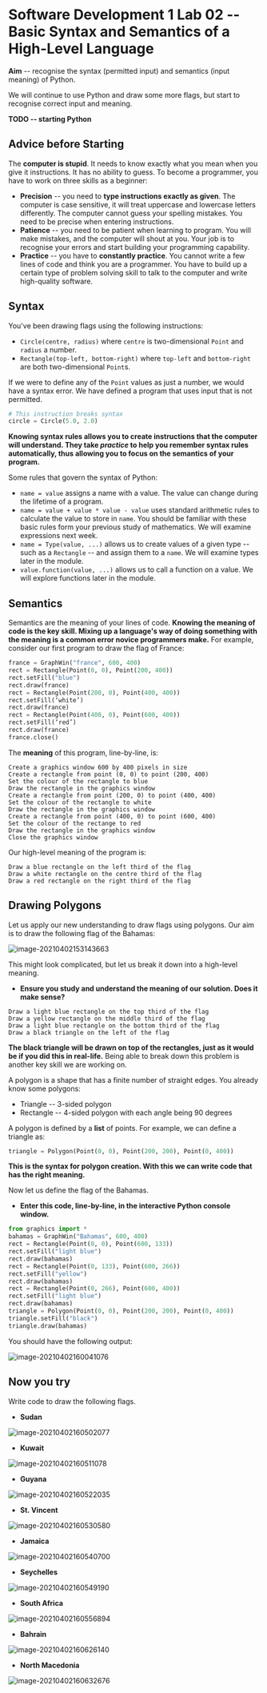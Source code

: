 # Software Development 1 Lab 02 -- Basic Syntax and Semantics of a High-Level Language

**Aim** -- recognise the syntax (permitted input) and semantics (input meaning) of Python.

We will continue to use Python and draw some more flags, but start to recognise correct input and meaning.

**TODO -- starting Python**

## Advice before Starting

The **computer is stupid**. It needs to know exactly what you mean when you give it instructions. It has no ability to guess. To become a programmer, you have to work on three skills as a beginner:

- **Precision** -- you need to **type instructions exactly as given**. The computer is case sensitive, it will treat uppercase and lowercase letters differently. The computer cannot guess your spelling mistakes. You need to be precise when entering instructions.
- **Patience** -- you need to be patient when learning to program. You will make mistakes, and the computer will shout at you. Your job is to recognise your errors and start building your programming capability.
- **Practice** -- you have to **constantly practice**. You cannot write a few lines of code and think you are a programmer. You have to build up a certain type of problem solving skill to talk to the computer and write high-quality software.

## Syntax

You've been drawing flags using the following instructions:

- `Circle(centre, radius)` where `centre` is two-dimensional `Point` and `radius` a number.
- `Rectangle(top-left, bottom-right)` where `top-left` and `bottom-right` are both two-dimensional `Point`s.

If we were to define any of the `Point` values as just a number, we would have a syntax error. We have defined a program that uses input that is not permitted.

```python
# This instruction breaks syntax
circle = Circle(5.0, 2.0)
```

**Knowing syntax rules allows you to create instructions that the computer will understand. They take *practice* to help you remember syntax rules automatically, thus allowing you to focus on the semantics of your program.**

Some rules that govern the syntax of Python:

- `name = value` assigns a name with a value. The value can change during the lifetime of a program.
- `name = value + value * value - value` uses standard arithmetic rules to calculate the value to store in `name`. You should be familiar with these basic rules form your previous study of mathematics. We will examine expressions next week.
- `name = Type(value, ...)` allows us to create values of a given type -- such as a `Rectangle` -- and assign them to a `name`. We will examine types later in the module.
- `value.function(value, ...)` allows us to call a function on a value. We will explore functions later in the module.

## Semantics

Semantics are the meaning of your lines of code. **Knowing the meaning of code is the key skill. Mixing up a language's way of doing something with the meaning is a common error novice programmers make.** For example, consider our first program to draw the flag of France:

```python
france = GraphWin("france", 600, 400)
rect = Rectangle(Point(0, 0), Point(200, 400))
rect.setFill("blue")
rect.draw(france)
rect = Rectangle(Point(200, 0), Point(400, 400))
rect.setFill(‘white’)
rect.draw(france)
rect = Rectangle(Point(400, 0), Point(600, 400))
rect.setFill(‘red’)
rect.draw(france)
france.close()
```

The **meaning** of this program, line-by-line, is:

```
Create a graphics window 600 by 400 pixels in size
Create a rectangle from point (0, 0) to point (200, 400)
Set the colour of the rectangle to blue
Draw the rectangle in the graphics window
Create a rectangle from point (200, 0) to point (400, 400)
Set the colour of the rectangle to white
Draw the rectangle in the graphics window
Create a rectangle from point (400, 0) to point (600, 400)
Set the colour of the rectange to red
Draw the rectangle in the graphics window
Close the graphics window
```

Our high-level meaning of the program is:

```
Draw a blue rectangle on the left third of the flag
Draw a white rectangle on the centre third of the flag
Draw a red rectangle on the right third of the flag
```

## Drawing Polygons

Let us apply our new understanding to draw flags using polygons. Our aim is to draw the following flag of the Bahamas:

![image-20210402153143663](image-20210402153143663.png)

This might look complicated, but let us break it down into a high-level meaning.

- **Ensure you study and understand the meaning of our solution. Does it make sense?**

```
Draw a light blue rectangle on the top third of the flag
Draw a yellow rectangle on the middle third of the flag
Draw a light blue rectangle on the bottom third of the flag
Draw a black triangle on the left of the flag
```

**The black triangle will be drawn on top of the rectangles, just as it would be if you did this in real-life.** Being able to break down this problem is another key skill we are working on.

A polygon is a shape that has a finite number of straight edges. You already know some polygons:

- Triangle -- 3-sided polygon
- Rectangle -- 4-sided polygon with each angle being 90 degrees

A polygon is defined by a **list** of points. For example, we can define a triangle as:

```python
triangle = Polygon(Point(0, 0), Point(200, 200), Point(0, 400))
```

**This is the syntax for polygon creation. With this we can write code that has the right meaning.**

Now let us define the flag of the Bahamas.

- **Enter this code, line-by-line, in the interactive Python console window.**

```python
from graphics import *
bahamas = GraphWin("Bahamas", 600, 400)
rect = Rectangle(Point(0, 0), Point(600, 133))
rect.setFill("light blue")
rect.draw(bahamas)
rect = Rectangle(Point(0, 133), Point(600, 266))
rect.setFill("yellow")
rect.draw(bahamas)
rect = Rectangle(Point(0, 266), Point(600, 400))
rect.setFill("light blue")
rect.draw(bahamas)
triangle = Polygon(Point(0, 0), Point(200, 200), Point(0, 400))
triangle.setFill("black")
triangle.draw(bahamas)
```

You should have the following output:

![image-20210402160041076](image-20210402160041076.png)

## Now you try

Write code to draw the following flags.

- **Sudan**

![image-20210402160502077](image-20210402160502077.png)

- **Kuwait**

![image-20210402160511078](image-20210402160511078.png)

- **Guyana**

![image-20210402160522035](image-20210402160522035.png)

- **St. Vincent**

![image-20210402160530580](image-20210402160530580.png)

- **Jamaica**

![image-20210402160540700](image-20210402160540700.png)

- **Seychelles**

![image-20210402160549190](image-20210402160549190.png)

- **South Africa**

![image-20210402160556894](image-20210402160556894.png)

- **Bahrain**

![image-20210402160626140](image-20210402160626140.png)

- **North Macedonia**

![image-20210402160632676](image-20210402160632676.png)

